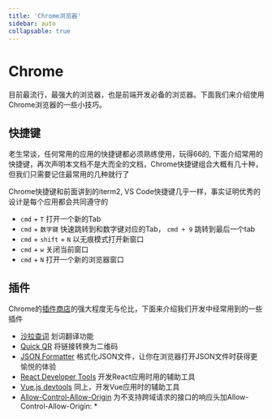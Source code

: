 ```yaml
---
title: 'Chrome浏览器'
sidebar: auto
collapsable: true
---
```


# Chrome

目前最流行，最强大的浏览器，也是前端开发必备的浏览器。下面我们来介绍使用Chrome浏览器的一些小技巧。

## 快捷键

老生常谈，任何常用的应用的快捷键都必须熟练使用，玩得66的, 下面介绍常用的快捷键，再次声明本文档不是大而全的文档，Chrome快捷键组合大概有几十种，但我们只需要记住最常用的几种就行了

Chrome快捷键和前面讲到的iterm2, VS Code快捷键几乎一样，事实证明优秀的设计是每个应用都会共同遵守的

* `cmd` + `T` 打开一个新的Tab    
* `cmd` + `数字键` 快速跳转到和数字键对应的Tab， `cmd + 9` 跳转到最后一个tab    
* `cmd` + `shift` + `N` 以无痕模式打开新窗口  
* `cmd` + `w` 关闭当前窗口  
* `cmd` + `N` 打开一个新的浏览器窗口  

## 插件

Chrome的[插件商店](https://chrome.google.com/webstore/category/extensions?hl=zh-CN)的强大程度无与伦比，下面来介绍我们开发中经常用到的一些插件

* [沙拉查词](https://chrome.google.com/webstore/detail/cdonnmffkdaoajfknoeeecmchibpmkmg) 划词翻译功能
* [Quick QR](https://chrome.google.com/webstore/detail/afpbjjgbdimpioenaedcjgkaigggcdpp) 将链接转换为二维码  
* [JSON Formatter](https://chrome.google.com/webstore/detail/bcjindcccaagfpapjjmafapmmgkkhgoa) 格式化JSON文件，让你在浏览器打开JSON文件时获得更愉悦的体验  
* [React Developer Tools](https://chrome.google.com/webstore/detail/fmkadmapgofadopljbjfkapdkoienihi) 开发React应用时用的辅助工具
* [Vue.js devtools](https://chrome.google.com/webstore/detail/nhdogjmejiglipccpnnnanhbledajbpd) 同上，开发Vue应用时的辅助工具  
* [Allow-Control-Allow-Origin](https://chrome.google.com/webstore/detail/nlfbmbojpeacfghkpbjhddihlkkiljbi) 为不支持跨域请求的接口的响应头加Allow-Control-Allow-Origin: *  

